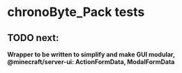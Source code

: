 # chronoByte_Pack tests

## TODO next:

**Wrapper to be written to simplify and make GUI modular, @minecraft/server-ui: ActionFormData, ModalFormData**
